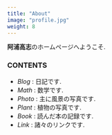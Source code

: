 ```yaml
---
title: "About"
image: "profile.jpg"
weight: 8
---
```


**阿浦高志**のホームページへようこそ.

### CONTENTS

* _Blog_ : 日記です.
* _Math_ : 数学です.
* _Photo_ : 主に風景の写真です.
* _Plant_ : 植物の写真です.
* _Book_ : 読んだ本の記録です.
* _Link_ : 諸々のリンクです.

